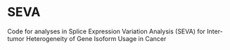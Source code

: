 # SEVA
Code for analyses in Splice Expression Variation Analysis (SEVA) for Inter-tumor Heterogeneity of Gene Isoform Usage in Cancer
